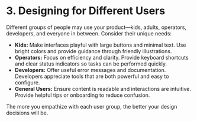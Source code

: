 # 3. Designing for Different Users

Different groups of people may use your product—kids, adults, operators, developers, and everyone in between. Consider their unique needs:

- **Kids:** Make interfaces playful with large buttons and minimal text. Use bright colors and provide guidance through friendly illustrations.
- **Operators:** Focus on efficiency and clarity. Provide keyboard shortcuts and clear status indicators so tasks can be performed quickly.
- **Developers:** Offer useful error messages and documentation. Developers appreciate tools that are both powerful and easy to configure.
- **General Users:** Ensure content is readable and interactions are intuitive. Provide helpful tips or onboarding to reduce confusion.

The more you empathize with each user group, the better your design decisions will be.
